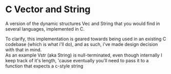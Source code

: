 # C Vector and String
A version of the dynamic structures Vec and String that you would find in several languages, implemented in C.

To clarify, this implementation is geared towards being used in an existing C codebase (which is what i'll do), and as such, i've made design decision with that in mind.\
As an example Vstr (aka String) is null-terminated, even though internally I keep track of it's length, 'cause eventually you'll need to pass it to a function that expects a c-style string